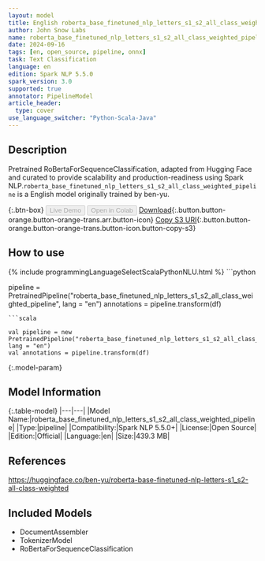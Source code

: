 ```yaml
---
layout: model
title: English roberta_base_finetuned_nlp_letters_s1_s2_all_class_weighted_pipeline pipeline RoBertaForSequenceClassification from ben-yu
author: John Snow Labs
name: roberta_base_finetuned_nlp_letters_s1_s2_all_class_weighted_pipeline
date: 2024-09-16
tags: [en, open_source, pipeline, onnx]
task: Text Classification
language: en
edition: Spark NLP 5.5.0
spark_version: 3.0
supported: true
annotator: PipelineModel
article_header:
  type: cover
use_language_switcher: "Python-Scala-Java"
---
```


## Description

Pretrained RoBertaForSequenceClassification, adapted from Hugging Face and curated to provide scalability and production-readiness using Spark NLP.`roberta_base_finetuned_nlp_letters_s1_s2_all_class_weighted_pipeline` is a English model originally trained by ben-yu.

{:.btn-box}
<button class="button button-orange" disabled>Live Demo</button>
<button class="button button-orange" disabled>Open in Colab</button>
[Download](https://s3.amazonaws.com/auxdata.johnsnowlabs.com/public/models/roberta_base_finetuned_nlp_letters_s1_s2_all_class_weighted_pipeline_en_5.5.0_3.0_1726518630745.zip){:.button.button-orange.button-orange-trans.arr.button-icon}
[Copy S3 URI](s3://auxdata.johnsnowlabs.com/public/models/roberta_base_finetuned_nlp_letters_s1_s2_all_class_weighted_pipeline_en_5.5.0_3.0_1726518630745.zip){:.button.button-orange.button-orange-trans.button-icon.button-copy-s3}

## How to use



<div class="tabs-box" markdown="1">
{% include programmingLanguageSelectScalaPythonNLU.html %}
```python

pipeline = PretrainedPipeline("roberta_base_finetuned_nlp_letters_s1_s2_all_class_weighted_pipeline", lang = "en")
annotations =  pipeline.transform(df)   

```
```scala

val pipeline = new PretrainedPipeline("roberta_base_finetuned_nlp_letters_s1_s2_all_class_weighted_pipeline", lang = "en")
val annotations = pipeline.transform(df)

```
</div>

{:.model-param}
## Model Information

{:.table-model}
|---|---|
|Model Name:|roberta_base_finetuned_nlp_letters_s1_s2_all_class_weighted_pipeline|
|Type:|pipeline|
|Compatibility:|Spark NLP 5.5.0+|
|License:|Open Source|
|Edition:|Official|
|Language:|en|
|Size:|439.3 MB|

## References

https://huggingface.co/ben-yu/roberta-base-finetuned-nlp-letters-s1_s2-all-class-weighted

## Included Models

- DocumentAssembler
- TokenizerModel
- RoBertaForSequenceClassification